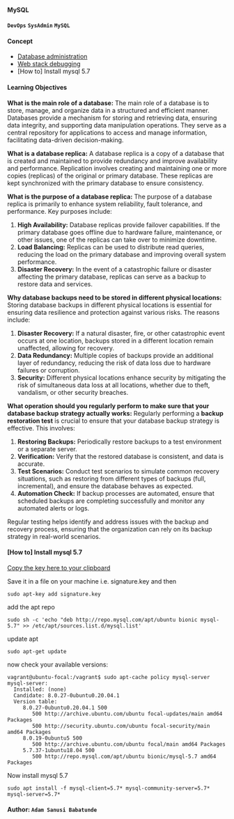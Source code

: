 #### **MySQL**
**`DevOps`** **`SysAdmin`** **`MySQL`**

#### Concept
- [Database administration](https://www.techtarget.com/searchdatamanagement/definition/database)
- [Web stack debugging]()
- [How to] Install mysql 5.7

#### Learning Objectives
**What is the main role of a database:**
The main role of a database is to store, manage, and organize data in a structured and efficient manner. Databases provide a mechanism for storing and retrieving data, ensuring data integrity, and supporting data manipulation operations. They serve as a central repository for applications to access and manage information, facilitating data-driven decision-making.

**What is a database replica:**
A database replica is a copy of a database that is created and maintained to provide redundancy and improve availability and performance. Replication involves creating and maintaining one or more copies (replicas) of the original or primary database. These replicas are kept synchronized with the primary database to ensure consistency.

**What is the purpose of a database replica:**
The purpose of a database replica is primarily to enhance system reliability, fault tolerance, and performance. Key purposes include:
1. **High Availability:** Database replicas provide failover capabilities. If the primary database goes offline due to hardware failure, maintenance, or other issues, one of the replicas can take over to minimize downtime.
2. **Load Balancing:** Replicas can be used to distribute read queries, reducing the load on the primary database and improving overall system performance.
3. **Disaster Recovery:** In the event of a catastrophic failure or disaster affecting the primary database, replicas can serve as a backup to restore data and services.

**Why database backups need to be stored in different physical locations:**
Storing database backups in different physical locations is essential for ensuring data resilience and protection against various risks. The reasons include:
1. **Disaster Recovery:** If a natural disaster, fire, or other catastrophic event occurs at one location, backups stored in a different location remain unaffected, allowing for recovery.
2. **Data Redundancy:** Multiple copies of backups provide an additional layer of redundancy, reducing the risk of data loss due to hardware failures or corruption.
3. **Security:** Different physical locations enhance security by mitigating the risk of simultaneous data loss at all locations, whether due to theft, vandalism, or other security breaches.

**What operation should you regularly perform to make sure that your database backup strategy actually works:**
Regularly performing a **backup restoration test** is crucial to ensure that your database backup strategy is effective. This involves:
1. **Restoring Backups:** Periodically restore backups to a test environment or a separate server.
2. **Verification:** Verify that the restored database is consistent, and data is accurate.
3. **Test Scenarios:** Conduct test scenarios to simulate common recovery situations, such as restoring from different types of backups (full, incremental), and ensure the database behaves as expected.
4. **Automation Check:** If backup processes are automated, ensure that scheduled backups are completing successfully and monitor any automated alerts or logs.

Regular testing helps identify and address issues with the backup and recovery process, ensuring that the organization can rely on its backup strategy in real-world scenarios.


#### **[How to] Install mysql 5.7**
[Copy the key here to your clipboard](https://dev.mysql.com/doc/refman/5.7/en/checking-gpg-signature.html)

Save it in a file on your machine i.e. signature.key and then
```
sudo apt-key add signature.key
```
add the apt repo
```
sudo sh -c 'echo "deb http://repo.mysql.com/apt/ubuntu bionic mysql-5.7" >> /etc/apt/sources.list.d/mysql.list'
```
update apt
```
sudo apt-get update
```
now check your available versions:
```
vagrant@ubuntu-focal:/vagrant$ sudo apt-cache policy mysql-server
mysql-server:
  Installed: (none)
  Candidate: 8.0.27-0ubuntu0.20.04.1
  Version table:
     8.0.27-0ubuntu0.20.04.1 500
        500 http://archive.ubuntu.com/ubuntu focal-updates/main amd64 Packages
        500 http://security.ubuntu.com/ubuntu focal-security/main amd64 Packages
     8.0.19-0ubuntu5 500
        500 http://archive.ubuntu.com/ubuntu focal/main amd64 Packages
     5.7.37-1ubuntu18.04 500
        500 http://repo.mysql.com/apt/ubuntu bionic/mysql-5.7 amd64 Packages
```
Now install mysql 5.7
```
sudo apt install -f mysql-client=5.7* mysql-community-server=5.7* mysql-server=5.7*
```

#### Author: **`Adam Sanusi Babatunde`**
